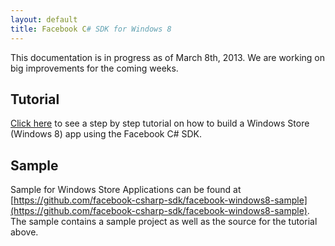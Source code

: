 ```yaml
---
layout: default
title: Facebook C# SDK for Windows 8
---
```


This documentation is in progress as of March 8th, 2013. We are working on big improvements for the coming weeks.

## Tutorial
[Click here](tutorial/) to see a step by step tutorial on how to build a Windows Store (Windows 8) app using the Facebook C# SDK.

## Sample
Sample for Windows Store Applications can be found at 
[https://github.com/facebook-csharp-sdk/facebook-windows8-sample](https://github.com/facebook-csharp-sdk/facebook-windows8-sample). The sample contains a sample project as well as the source for the tutorial above.